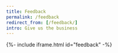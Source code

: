 ```yaml
---
title: Feedback
permalink: /feedback
redirect_from: [/feedback/]
intro: Give us the business
---
```

{%- include iframe.html id="feedback" -%}

